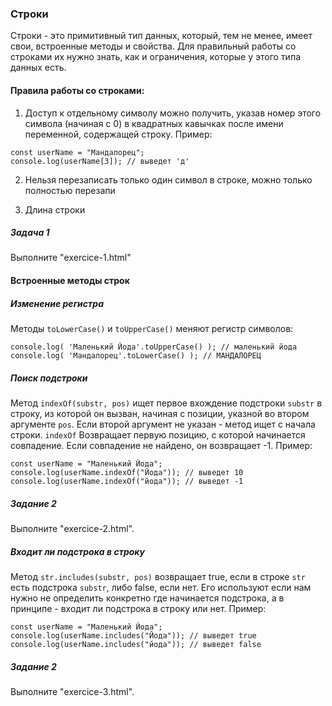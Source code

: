 ### Строки

Строки - это примитивный тип данных, который, тем не менее, имеет свои, встроенные методы и свойства. Для правильный работы со строками их нужно знать, как и ограничения, которые у этого типа данных есть.

#### Правила работы со строками:

1. Доступ к отдельному символу можно получить, указав номер этого символа (начиная с 0) в квадратных кавычках после имени переменной, содержащей строку. Пример:
```
const userName = "Мандалорец";
console.log(userName[3]); // выведет 'д'
```
2. Нельзя перезаписать только один символ в строке, можно только полностью перезапи

3. Длина строки

##### Задача 1
Выполните "exercice-1.html"

#### Встроенные методы строк

##### Изменение регистра
Методы `toLowerCase()` и `toUpperCase()` меняют регистр символов:
```
console.log( 'Маленький Йода'.toUpperCase() ); // маленький йода
console.log( 'Мандалорец'.toLowerCase() ); // МАНДАЛОРЕЦ
```

##### Поиск подстроки
Метод `indexOf(substr, pos)` ищет первое вхождение подстроки `substr` в строку, из которой он вызван, начиная с позиции, указной во втором аргументе `pos`. Если второй аргумент не указан - метод ищет с начала строки.
`indexOf` Возвращает первую позицию, с которой начинается совпадение. Если совпадение не найдено, он возвращает -1. Пример:
```
const userName = "Маленький Йода";
console.log(userName.indexOf("Йода")); // выведет 10
console.log(userName.indexOf("йода")); // выведет -1
```
##### Задание 2
Выполните "exercice-2.html".

##### Входит ли подстрока в строку
Метод `str.includes(substr, pos)` возвращает true, если в строке `str` есть подстрока `substr`, либо false, если нет. Его используют если нам нужно не определить конкретно где начинается подстрока, а в принципе - входит ли подстрока в строку или нет. Пример:
```
const userName = "Маленький Йода";
console.log(userName.includes("Йода")); // выведет true
console.log(userName.includes("йода")); // выведет false
```

##### Задание 2
Выполните "exercice-3.html".

